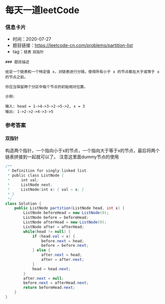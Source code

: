 # 每天一道leetCode

### 信息卡片

- 时间：2020-07-27
- 题目链接：https://leetcode-cn.com/problems/partition-list
- tag：`链表` `双指针`

```
### 题目描述

给定一个链表和一个特定值 x，对链表进行分隔，使得所有小于 x 的节点都在大于或等于 x 的节点之前。

你应当保留两个分区中每个节点的初始相对位置。

示例:

输入: head = 1->4->3->2->5->2, x = 3
输出: 1->2->2->4->3->5
```

### 参考答案

#### 双指针
构造两个指针，一个指向小于x的节点，一个指向大于等于x的节点，最后将两个链表拼接到一起就可以了。
注意这里面dummy节点的使用

```java
/**
 * Definition for singly-linked list.
 * public class ListNode {
 *     int val;
 *     ListNode next;
 *     ListNode(int x) { val = x; }
 * }
 */
class Solution {
    public ListNode partition(ListNode head, int x) {
        ListNode beforeHead = new ListNode(0);
        ListNode before = beforeHead;
        ListNode afterHead = new ListNode(0);
        ListNode after = afterHead;
        while(head != null) {
            if (head.val < x) {
                before.next = head;
                before = before.next;
            } else {
                after.next = head;
                after = after.next;
            }
            head = head.next;
        }
        after.next = null;
        before.next = afterHead.next;
        return beforeHead.next;
    }
}
```
